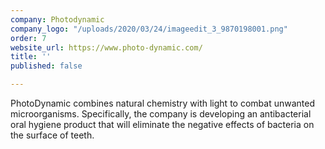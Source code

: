 ```yaml
---
company: Photodynamic
company_logo: "/uploads/2020/03/24/imageedit_3_9870198001.png"
order: 7
website_url: https://www.photo-dynamic.com/
title: ''
published: false

---
```

PhotoDynamic combines natural chemistry with light to combat unwanted microorganisms. Specifically, the company is developing an antibacterial oral hygiene product that will eliminate the negative effects of bacteria on the surface of teeth. 